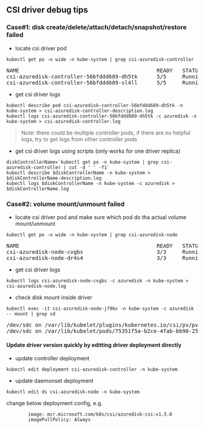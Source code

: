 ## CSI driver debug tips
### Case#1: disk create/delete/attach/detach/snapshot/restore failed
 - locate csi driver pod
```console
kubectl get po -o wide -n kube-system | grep csi-azuredisk-controller
```
<pre>
NAME                                           READY   STATUS    RESTARTS   AGE     IP             NODE
csi-azuredisk-controller-56bfddd689-dh5tk      5/5     Running   0          35s     10.240.0.19    k8s-agentpool-22533604-0
csi-azuredisk-controller-56bfddd689-sl4ll      5/5     Running   0          35s     10.240.0.23    k8s-agentpool-22533604-1
</pre>

 - get csi driver logs
```console
kubectl describe pod csi-azuredisk-controller-56bfddd689-dh5tk -n kube-system > csi-azuredisk-controller-description.log
kubectl logs csi-azuredisk-controller-56bfddd689-dh5tk -c azuredisk -n kube-system > csi-azuredisk-controller.log
```
> Note: there could be multiple controller pods, if there are no helpful logs, try to get logs from other controller pods

 - get csi driver logs using scripts (only works for one driver replica)
```console
diskControllerName=`kubectl get po -n kube-system | grep csi-azuredisk-controller | cut -d ' ' -f1`
kubectl describe $diskControllerName -n kube-system > $diskControllerName-description.log
kubectl logs $diskControllerName -n kube-system -c azuredisk > $diskControllerName.log
```

### Case#2: volume mount/unmount failed
 - locate csi driver pod and make sure which pod do tha actual volume mount/unmount
```console
kubectl get po -o wide -n kube-system | grep csi-azuredisk-node
```
<pre>
NAME                                           READY   STATUS    RESTARTS   AGE     IP             NODE
csi-azuredisk-node-cvgbs                       3/3     Running   0          7m4s    10.240.0.35    k8s-agentpool-22533604-1
csi-azuredisk-node-dr4s4                       3/3     Running   0          7m4s    10.240.0.4     k8s-agentpool-22533604-0
</pre>

 - get csi driver logs
```console
kubectl logs csi-azuredisk-node-cvgbs -c azuredisk -n kube-system > csi-azuredisk-node.log
```

 - check disk mount inside driver
```console
kubectl exec -it csi-azuredisk-node-j796x -n kube-system -c azuredisk -- mount | grep sd
```
<pre>
/dev/sdc on /var/lib/kubelet/plugins/kubernetes.io/csi/pv/pvc-e4c14592-2a79-423e-846f-4b25fe393d6c/globalmount type ext4 (rw,relatime)
/dev/sdc on /var/lib/kubelet/pods/75351f5a-b2ce-4fab-bb90-250aaa010298/volumes/kubernetes.io~csi/pvc-e4c14592-2a79-423e-846f-4b25fe393d6c/mount type ext4 (rw,relatime)
</pre>

#### Update driver version quickly by editting driver deployment directly
 - update controller deployment
```console
kubectl edit deployment csi-azuredisk-controller -n kube-system
```
 - update daemonset deployment
```console
kubectl edit ds csi-azuredisk-node -n kube-system
```
change below deployment config, e.g.
```console
        image: mcr.microsoft.com/k8s/csi/azuredisk-csi:v1.5.0
        imagePullPolicy: Always
```

